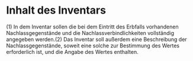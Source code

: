 # Inhalt des Inventars

(1) In dem Inventar sollen die bei dem Eintritt des Erbfalls vorhandenen Nachlassgegenstände und die Nachlassverbindlichkeiten vollständig angegeben werden.(2) Das Inventar soll außerdem eine Beschreibung der Nachlassgegenstände, soweit eine solche zur Bestimmung des Wertes erforderlich ist, und die Angabe des Wertes enthalten. 

